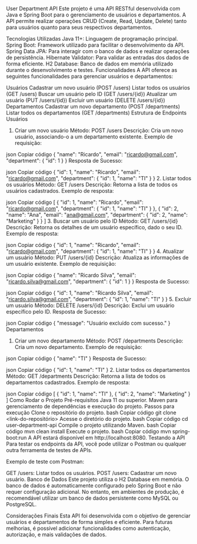 User Department API
Este projeto é uma API RESTful desenvolvida com Java e Spring Boot para o gerenciamento de usuários e departamentos. A API permite realizar operações CRUD (Create, Read, Update, Delete) tanto para usuários quanto para seus respectivos departamentos.

Tecnologias Utilizadas
Java 11+: Linguagem de programação principal.
Spring Boot: Framework utilizado para facilitar o desenvolvimento da API.
Spring Data JPA: Para interagir com o banco de dados e realizar operações de persistência.
Hibernate Validator: Para validar as entradas dos dados de forma eficiente.
H2 Database: Banco de dados em memória utilizado durante o desenvolvimento e testes.
Funcionalidades
A API oferece as seguintes funcionalidades para gerenciar usuários e departamentos:

Usuários
Cadastrar um novo usuário (POST /users)
Listar todos os usuários (GET /users)
Buscar um usuário pelo ID (GET /users/{id})
Atualizar um usuário (PUT /users/{id})
Excluir um usuário (DELETE /users/{id})
Departamentos
Cadastrar um novo departamento (POST /departments)
Listar todos os departamentos (GET /departments)
Estrutura de Endpoints
Usuários
1. Criar um novo usuário
Método: POST /users
Descrição: Cria um novo usuário, associando-o a um departamento existente.
Exemplo de requisição:

json
Copiar código
{
  "name": "Ricardo",
  "email": "ricardo@gmail.com",
  "department": {
    "id": 1
  }
}
Resposta de Sucesso:

json
Copiar código
{
  "id": 1,
  "name": "Ricardo",
  "email": "ricardo@gmail.com",
  "department": {
    "id": 1,
    "name": "TI"
  }
}
2. Listar todos os usuários
Método: GET /users
Descrição: Retorna a lista de todos os usuários cadastrados.
Exemplo de resposta:

json
Copiar código
[
  {
    "id": 1,
    "name": "Ricardo",
    "email": "ricardo@gmail.com",
    "department": {
      "id": 1,
      "name": "TI"
    }
  },
  {
    "id": 2,
    "name": "Ana",
    "email": "ana@gmail.com",
    "department": {
      "id": 2,
      "name": "Marketing"
    }
  }
]
3. Buscar um usuário pelo ID
Método: GET /users/{id}
Descrição: Retorna os detalhes de um usuário específico, dado o seu ID.
Exemplo de resposta:

json
Copiar código
{
  "id": 1,
  "name": "Ricardo",
  "email": "ricardo@gmail.com",
  "department": {
    "id": 1,
    "name": "TI"
  }
}
4. Atualizar um usuário
Método: PUT /users/{id}
Descrição: Atualiza as informações de um usuário existente.
Exemplo de requisição:

json
Copiar código
{
  "name": "Ricardo Silva",
  "email": "ricardo.silva@gmail.com",
  "department": {
    "id": 1
  }
}
Resposta de Sucesso:

json
Copiar código
{
  "id": 1,
  "name": "Ricardo Silva",
  "email": "ricardo.silva@gmail.com",
  "department": {
    "id": 1,
    "name": "TI"
  }
}
5. Excluir um usuário
Método: DELETE /users/{id}
Descrição: Exclui um usuário específico pelo ID.
Resposta de Sucesso:

json
Copiar código
{
  "message": "Usuário excluído com sucesso."
}
Departamentos
1. Criar um novo departamento
Método: POST /departments
Descrição: Cria um novo departamento.
Exemplo de requisição:

json
Copiar código
{
  "name": "TI"
}
Resposta de Sucesso:

json
Copiar código
{
  "id": 1,
  "name": "TI"
}
2. Listar todos os departamentos
Método: GET /departments
Descrição: Retorna a lista de todos os departamentos cadastrados.
Exemplo de resposta:

json
Copiar código
[
  {
    "id": 1,
    "name": "TI"
  },
  {
    "id": 2,
    "name": "Marketing"
  }
]
Como Rodar o Projeto
Pré-requisitos
Java 11 ou superior.
Maven para gerenciamento de dependências e execução do projeto.
Passos para execução
Clone o repositório do projeto.
bash
Copiar código
git clone <link-do-repositório>
Acesse o diretório do projeto.
bash
Copiar código
cd user-department-api
Compile o projeto utilizando Maven.
bash
Copiar código
mvn clean install
Execute o projeto.
bash
Copiar código
mvn spring-boot:run
A API estará disponível em http://localhost:8080.
Testando a API
Para testar os endpoints da API, você pode utilizar o Postman ou qualquer outra ferramenta de testes de APIs.

Exemplo de teste com Postman:

GET /users: Listar todos os usuários.
POST /users: Cadastrar um novo usuário.
Banco de Dados
Este projeto utiliza o H2 Database em memória. O banco de dados é automaticamente configurado pelo Spring Boot e não requer configuração adicional. No entanto, em ambientes de produção, é recomendável utilizar um banco de dados persistente como MySQL ou PostgreSQL.

Considerações Finais
Esta API foi desenvolvida com o objetivo de gerenciar usuários e departamentos de forma simples e eficiente. Para futuras melhorias, é possível adicionar funcionalidades como autenticação, autorização, e mais validações de dados.
